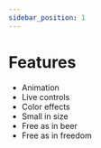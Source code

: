 ```yaml
---
sidebar_position: 1
---
```


# Features

- Animation
- Live controls
- Color effects
- Small in size
- Free as in beer
- Free as in freedom
